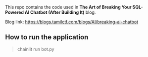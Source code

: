 This repo contains the code used in **The Art of Breaking Your SQL-Powered AI Chatbot (After Building It)** blog.

Blog link: https://blogs.tamilctf.com/blogs/AI/breaking-ai-chatbot

## How to run the application
> chainlit run bot.py

